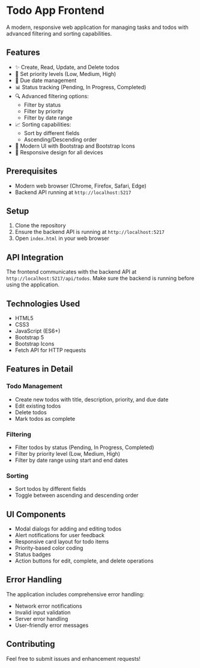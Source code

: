 # Todo App Frontend

A modern, responsive web application for managing tasks and todos with advanced filtering and sorting capabilities.

## Features

- ✨ Create, Read, Update, and Delete todos
- 🎯 Set priority levels (Low, Medium, High)
- 📅 Due date management
- 📊 Status tracking (Pending, In Progress, Completed)
- 🔍 Advanced filtering options:
  - Filter by status
  - Filter by priority
  - Filter by date range
- 📈 Sorting capabilities:
  - Sort by different fields
  - Ascending/Descending order
- 🎨 Modern UI with Bootstrap and Bootstrap Icons
- 📱 Responsive design for all devices

## Prerequisites

- Modern web browser (Chrome, Firefox, Safari, Edge)
- Backend API running at `http://localhost:5217`

## Setup

1. Clone the repository
2. Ensure the backend API is running at `http://localhost:5217`
3. Open `index.html` in your web browser

## API Integration

The frontend communicates with the backend API at `http://localhost:5217/api/todos`. Make sure the backend is running before using the application.

## Technologies Used

- HTML5
- CSS3
- JavaScript (ES6+)
- Bootstrap 5
- Bootstrap Icons
- Fetch API for HTTP requests

## Features in Detail

### Todo Management
- Create new todos with title, description, priority, and due date
- Edit existing todos
- Delete todos
- Mark todos as complete

### Filtering
- Filter todos by status (Pending, In Progress, Completed)
- Filter by priority level (Low, Medium, High)
- Filter by date range using start and end dates

### Sorting
- Sort todos by different fields
- Toggle between ascending and descending order

## UI Components

- Modal dialogs for adding and editing todos
- Alert notifications for user feedback
- Responsive card layout for todo items
- Priority-based color coding
- Status badges
- Action buttons for edit, complete, and delete operations

## Error Handling

The application includes comprehensive error handling:
- Network error notifications
- Invalid input validation
- Server error handling
- User-friendly error messages

## Contributing

Feel free to submit issues and enhancement requests! 
